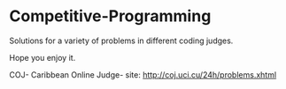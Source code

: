 # Competitive-Programming
Solutions for a variety of problems in different coding judges.


Hope you enjoy it.



COJ- Caribbean Online Judge- site: http://coj.uci.cu/24h/problems.xhtml
